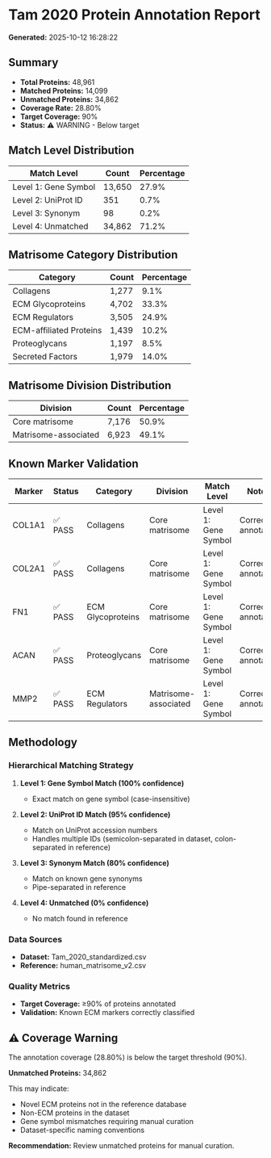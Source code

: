 # Tam 2020 Protein Annotation Report

**Generated:** 2025-10-12 16:28:22

## Summary

- **Total Proteins:** 48,961
- **Matched Proteins:** 14,099
- **Unmatched Proteins:** 34,862
- **Coverage Rate:** 28.80%
- **Target Coverage:** 90%
- **Status:** ⚠️ WARNING - Below target

## Match Level Distribution

| Match Level | Count | Percentage |
|-------------|-------|------------|
| Level 1: Gene Symbol | 13,650 | 27.9% |
| Level 2: UniProt ID | 351 | 0.7% |
| Level 3: Synonym | 98 | 0.2% |
| Level 4: Unmatched | 34,862 | 71.2% |

## Matrisome Category Distribution

| Category | Count | Percentage |
|----------|-------|------------|
| Collagens | 1,277 | 9.1% |
| ECM Glycoproteins | 4,702 | 33.3% |
| ECM Regulators | 3,505 | 24.9% |
| ECM-affiliated Proteins | 1,439 | 10.2% |
| Proteoglycans | 1,197 | 8.5% |
| Secreted Factors | 1,979 | 14.0% |

## Matrisome Division Distribution

| Division | Count | Percentage |
|----------|-------|------------|
| Core matrisome | 7,176 | 50.9% |
| Matrisome-associated | 6,923 | 49.1% |

## Known Marker Validation

| Marker | Status | Category | Division | Match Level | Notes |
|--------|--------|----------|----------|-------------|-------|
| COL1A1 | ✅ PASS | Collagens | Core matrisome | Level 1: Gene Symbol | Correctly annotated |
| COL2A1 | ✅ PASS | Collagens | Core matrisome | Level 1: Gene Symbol | Correctly annotated |
| FN1 | ✅ PASS | ECM Glycoproteins | Core matrisome | Level 1: Gene Symbol | Correctly annotated |
| ACAN | ✅ PASS | Proteoglycans | Core matrisome | Level 1: Gene Symbol | Correctly annotated |
| MMP2 | ✅ PASS | ECM Regulators | Matrisome-associated | Level 1: Gene Symbol | Correctly annotated |

## Methodology

### Hierarchical Matching Strategy

1. **Level 1: Gene Symbol Match (100% confidence)**
   - Exact match on gene symbol (case-insensitive)

2. **Level 2: UniProt ID Match (95% confidence)**
   - Match on UniProt accession numbers
   - Handles multiple IDs (semicolon-separated in dataset, colon-separated in reference)

3. **Level 3: Synonym Match (80% confidence)**
   - Match on known gene synonyms
   - Pipe-separated in reference

4. **Level 4: Unmatched (0% confidence)**
   - No match found in reference

### Data Sources

- **Dataset:** Tam_2020_standardized.csv
- **Reference:** human_matrisome_v2.csv

### Quality Metrics

- **Target Coverage:** ≥90% of proteins annotated
- **Validation:** Known ECM markers correctly classified

## ⚠️ Coverage Warning

The annotation coverage (28.80%) is below the target threshold (90%).

**Unmatched Proteins:** 34,862

This may indicate:
- Novel ECM proteins not in the reference database
- Non-ECM proteins in the dataset
- Gene symbol mismatches requiring manual curation
- Dataset-specific naming conventions

**Recommendation:** Review unmatched proteins for manual curation.
